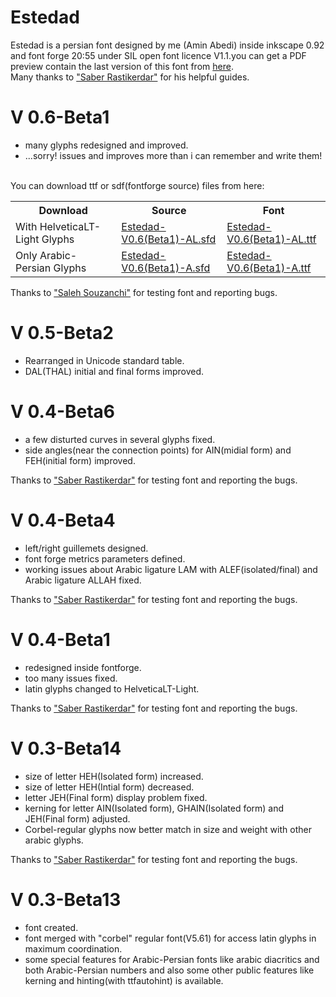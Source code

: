 # Estedad
Estedad is a persian font designed by me (Amin Abedi) inside inkscape 0.92 and font forge 20:55 under SIL open font licence V1.1.you can get a PDF preview contain the last version of this font from <a href="https://github.com/aminabedi68/Estedad/blob/master/V%200.6-Beta1/Preview.pdf">here</a>.
<br />Many thanks to <a href="https://github.com/rastikerdar">"Saber Rastikerdar"</a> for his helpful guides.

# V 0.6-Beta1
<ul>
<li>many glyphs redesigned and improved.</li>
<li>...sorry! issues and improves more than i can remember and write them!</li>
</ul>

<br />
You can download ttf or sdf(fontforge source) files from here:
<br />

<table>
 <tr>
    <th>Download</th>
    <th>Source</th>
    <th>Font</th>
    </tr>
  <tr>
    <td>With HelveticaLT-Light Glyphs</td>
    <td><a href="https://github.com/aminabedi68/Estedad/blob/master/V%200.6-Beta1/With%20HelveticaLT-Light%20Glyphs/Source">Estedad-V0.6(Beta1)-AL.sfd</a></td>
    <td><a href="https://github.com/aminabedi68/Estedad/blob/master/V%200.6-Beta1/With%20HelveticaLT-Light%20Glyphs/Font">Estedad-V0.6(Beta1)-AL.ttf</a></td>
</tr>
<tr>
    <td>Only Arabic-Persian Glyphs</td>
    <td><a href="https://github.com/aminabedi68/Estedad/blob/master/V%200.6-Beta1/Only%20Arabic-Persian%20Glyphs/Source">Estedad-V0.6(Beta1)-A.sfd</a></td>
    <td><a href="https://github.com/aminabedi68/Estedad/tree/master/V%200.6-Beta1/Only%20Arabic-Persian%20Glyphs/Font">Estedad-V0.6(Beta1)-A.ttf</a></td>
</tr>
</table>
Thanks to <a href="https://github.com/zoghal">"Saleh Souzanchi"</a> for testing font and reporting bugs.


# V 0.5-Beta2
<ul>
<li>Rearranged in Unicode standard table.</li>
<li>DAL(THAL) initial and final forms improved.</li>
</ul>

# V 0.4-Beta6
<ul>
<li>a few disturted curves in several glyphs fixed.</li>
<li>side angles(near the connection points) for AIN(midial form) and FEH(initial form) improved.</li>
</ul>
Thanks to <a href="https://github.com/rastikerdar">"Saber Rastikerdar"</a> for testing font and reporting the bugs.

# V 0.4-Beta4
<ul>
<li>left/right guillemets designed.</li>
<li>font forge metrics parameters defined.</li>
<li>working issues about Arabic ligature LAM with ALEF(isolated/final) and Arabic ligature ALLAH fixed.</li>
</ul>
Thanks to <a href="https://github.com/rastikerdar">"Saber Rastikerdar"</a> for testing font and reporting the bugs.


# V 0.4-Beta1
<ul>
<li>redesigned inside fontforge.</li>
<li>too many issues fixed.</li>
<li>latin glyphs changed to HelveticaLT-Light.</li>
</ul>
Thanks to <a href="https://github.com/rastikerdar">"Saber Rastikerdar"</a> for testing font and reporting the bugs.


# V 0.3-Beta14
<ul>
<li>size of letter HEH(Isolated form) increased.</li>
<li>size of letter HEH(Intial form) decreased.</li>
<li>letter JEH(Final form) display problem fixed.</li>
<li>kerning for letter AIN(Isolated form), GHAIN(Isolated form) and JEH(Final form) adjusted.</li>
<li>Corbel-regular glyphs now better match in size and weight with other arabic glyphs.</li>
</ul>
Thanks to <a href="https://github.com/rastikerdar">"Saber Rastikerdar"</a> for testing font and reporting the bugs.


# V 0.3-Beta13
<ul>
<li>font created.</li>
<li>font merged with "corbel" regular font(V5.61) for access latin glyphs in maximum coordination.</li>
<li>some special features for Arabic-Persian fonts like arabic diacritics and both Arabic-Persian numbers and also some other public features like kerning and hinting(with ttfautohint) is available.</li>
</ul>
